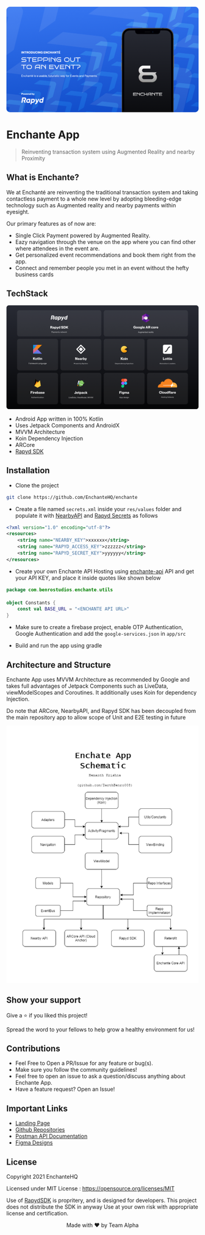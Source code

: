 ![Enchante Banner](assets/banner.png)

# Enchante App

> Reinventing transaction system using Augmented Reality and nearby Proximity

## What is Enchante?

We at Enchanté are reinventing the traditional transaction system and taking contactless payment to a whole new level by adopting bleeding-edge technology such as Augmented reality and nearby payments within eyesight.

Our primary features as of now are:

- Single Click Payment powered by Augmented Reality.
- Eazy navigation through the venue on the app where you can find other where attendees in the event are.
- Get personalized event recommendations and book them right from the app.
- Connect and remember people you met in an event without the hefty business cards

## TechStack

![TechStack](assets/techStack.png)

- Android App written in 100% Kotlin
- Uses Jetpack Components and AndroidX
- MVVM Architecture
- Koin Dependency Injection
- ARCore
- [Rapyd SDK](https://docs.rapyd.net/works-with/reference/rapyd-mobile-sdk-reference)

## Installation

- Clone the project

```bash
git clone https://github.com/EnchanteHQ/enchante
```

- Create a file named `secrets.xml` inside your `res/values` folder and populate it with [NearbyAPI](https://developers.google.com/nearby/messages/android/get-started) and [Rapyd Secrets](https://docs.rapyd.net/build-with-rapyd/docs) as follows

```xml
<?xml version="1.0" encoding="utf-8"?>
<resources>
    <string name="NEARBY_KEY">xxxxxx</string>
    <string name="RAPYD_ACCESS_KEY">zzzzzz</string>
    <string name="RAPYD_SECRET_KEY">yyyyyy</string>
</resources>
```

- Create your own Enchante API Hosting using [enchante-api](https://github.com/EnchanteHQ/core-api) API and get your API KEY, and place it inside quotes like shown below

```kotlin
package com.benrostudios.enchante.utils

object Constants {
    const val BASE_URL = "<ENCHANTE API URL>"
}
```

- Make sure to create a firebase project, enable OTP Authentication, Google Authentication and add the `google-services.json` in `app/src`

- Build and run the app using gradle

## Architecture and Structure

Enchante App uses MVVM Architecture as recommended by Google and takes full advantages of Jetpack Components such as LiveData, viewModelScopes and Coroutines. It additionally uses Koin for dependency Injection.

Do note that ARCore, NearbyAPI, and Rapyd SDK has been decoupled from the main repository app to allow scope of Unit and E2E testing in future

![App Architecture](assets/schematic.png)

## Show your support

Give a ⭐ if you liked this project!

Spread the word to your fellows to help grow a healthy environment for us!

## Contributions

- Feel Free to Open a PR/Issue for any feature or bug(s).
- Make sure you follow the community guidelines!
- Feel free to open an issue to ask a question/discuss anything about Enchante App.
- Have a feature request? Open an Issue!


## Important Links

- [Landing Page](https://enchante.cf/)
- [Github Repositories](https://links.enchante.cf/github)
- [Postman API Documentation](https://documenter.getpostman.com/view/11033610/Tzm5JxSi#2b2e1dd6-1f04-4876-86fa-eb554e865128)
- [Figma Designs](https://links.enchante.cf/figma)

## License

Copyright 2021 EnchanteHQ

Licensed under MIT License : https://opensource.org/licenses/MIT

Use of [RapydSDK](https://docs.rapyd.net/works-with/reference/rapyd-mobile-sdk-reference) is propritery, and is designed for developers. This project does not distribute the SDK in anyway Use at your own risk with appropriate license and certification. 

<p align="center">Made with ❤ by Team Alpha</p>
